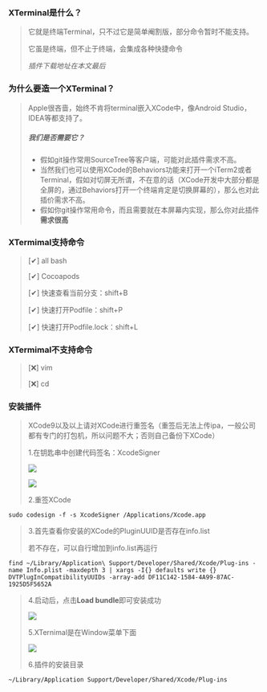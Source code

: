 ### XTerminal是什么？
> 它就是终端Terminal，只不过它是简单阉割版，部分命令暂时不能支持。
> 
> 它虽是终端，但不止于终端，会集成各种快捷命令
> 
> *插件下载地址在本文最后*

### 为什么要造一个XTerminal？
> Apple很吝啬，始终不肯将terminal嵌入XCode中，像Android Studio，IDEA等都支持了。
>
> ##### 我们是否需要它？
> - 假如git操作常用SourceTree等客户端，可能对此插件需求不高。
> - 当然我们也可以使用XCode的Behaviors功能来打开一个iTerm2或者Terminal，假如对切屏无所谓，不在意的话（XCode开发中大部分都是全屏的，通过Behaviors打开一个终端肯定是切换屏幕的），那么也对此插价需求不高。
> - 假如你git操作常用命令，而且需要就在本屏幕内实现，那么你对此插件**需求很高**

### XTermimal支持命令
> [✔] all bash
>
> [✔] Cocoapods
> 
> [✔] 快速查看当前分支：shift+B
> 
> [✔] 快速打开Podfile：shift+P
> 
> [✔] 快速打开Podfile.lock：shift+L
>

### XTermimal不支持命令
> [❌] vim
> 
> [❌] cd
> 

### 安装插件
> XCode9以及以上请对XCode进行重签名（重签后无法上传ipa，一般公司都有专门的打包机，所以问题不大；否则自己备份下XCode）
> 
> 1.在钥匙串中创建代码签名：XcodeSigner
> 
> ![](http://xbqn.nbshk.cn/20191105144959_pOfzPS_Screenshot.jpeg)
> 
> ![](http://xbqn.nbshk.cn/20191105145131_lOCLuq_Screenshot.jpeg)
> 
> 2.重签XCode
> 
```
sudo codesign -f -s XcodeSigner /Applications/Xcode.app 
```
> 
> 3.首先查看你安装的XCode的PluginUUID是否存在info.list
> 
> 若不存在，可以自行增加到info.list再运行
> 
```
find ~/Library/Application\ Support/Developer/Shared/Xcode/Plug-ins -name Info.plist -maxdepth 3 | xargs -I{} defaults write {} DVTPlugInCompatibilityUUIDs -array-add DF11C142-1584-4A99-87AC-1925D5F5652A
```
> 
> 
> 4.启动后，点击**Load bundle**即可安装成功
> 
> ![](http://xbqn.nbshk.cn/20191105145203_6Lwy9f_Screenshot.jpeg)
> 
> 5.XTernimal是在Window菜单下面
> 
> ![](http://xbqn.nbshk.cn/20191105145535_kqqHtr_%E6%88%AA%E5%B1%8F2019-11-05%E4%B8%8B%E5%8D%882.55.13.jpeg)
>
> 6.插件的安装目录
> 
```
~/Library/Application Support/Developer/Shared/Xcode/Plug-ins
```

